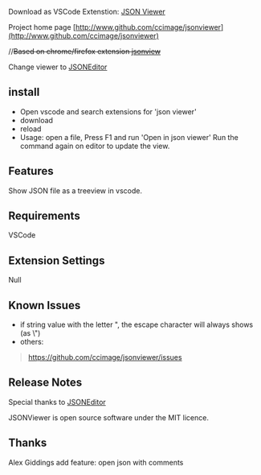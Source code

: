 Download as VSCode Extenstion: [JSON Viewer](https://marketplace.visualstudio.com/items?itemName=ccimage.jsonviewer)

Project home page [http://www.github.com/ccimage/jsonviewer](http://www.github.com/ccimage/jsonviewer)

//~~Based on chrome/firefox extension [jsonview](https://github.com/bhollis/jsonview)~~

Change viewer to [JSONEditor](https://github.com/josdejong/jsoneditor)


## install
- Open vscode and search extensions for 'json viewer'  
- download
- reload
- Usage:  open a file,  Press F1 and run 'Open in json viewer'
  Run the command again on editor to update the view.
## Features

Show JSON file as a treeview in vscode. 


## Requirements

VSCode

## Extension Settings

Null

## Known Issues
-  if string value with the letter ", the escape character will always shows (as \\")
- others:
> https://github.com/ccimage/jsonviewer/issues



## Release Notes
Special thanks to [JSONEditor](https://github.com/josdejong/jsoneditor)

JSONViewer is open source software under the MIT licence.

## Thanks
Alex Giddings add feature:  open json with comments